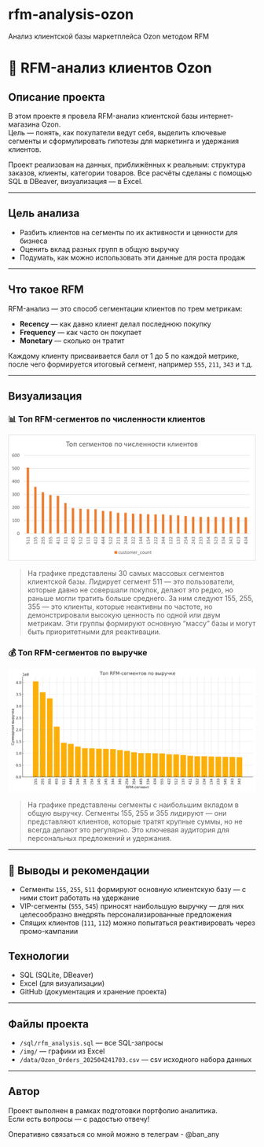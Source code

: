 # rfm-analysis-ozon
Анализ клиентской базы маркетплейса Ozon методом RFM
# 🛒 RFM-анализ клиентов Ozon

## Описание проекта

В этом проекте я провела RFM-анализ клиентской базы интернет-магазина Ozon.  
Цель — понять, как покупатели ведут себя, выделить ключевые сегменты и сформулировать гипотезы для маркетинга и удержания клиентов.

Проект реализован на данных, приближённых к реальным: структура заказов, клиенты, категории товаров. Все расчёты сделаны с помощью SQL в DBeaver, визуализация — в Excel.

---

## Цель анализа

- Разбить клиентов на сегменты по их активности и ценности для бизнеса
- Оценить вклад разных групп в общую выручку
- Подумать, как можно использовать эти данные для роста продаж

---

## Что такое RFM

RFM-анализ — это способ сегментации клиентов по трем метрикам:
- **Recency** — как давно клиент делал последнюю покупку
- **Frequency** — как часто он покупает
- **Monetary** — сколько он тратит

Каждому клиенту присваивается балл от 1 до 5 по каждой метрике, после чего формируется итоговый сегмент, например `555`, `211`, `343` и т.д.

---


## Визуализация

### 📊 Топ RFM-сегментов по численности клиентов
![rfm_top_segments](img/Рисунок5.png)

>На графике представлены 30 самых массовых сегментов клиентской базы.
>Лидирует сегмент 511 — это пользователи, которые давно не совершали покупок, делают это редко, но раньше могли тратить больше среднего.
>За ним следуют 155, 255, 355 — это клиенты, которые неактивны по частоте, но демонстрировали высокую ценность по одной или двум метрикам.
>Эти группы формируют основную “массу” базы и могут быть приоритетными для реактивации.

### 💰 Топ RFM-сегментов по выручке
![rfm_revenue](img/rfm_revenue_chart.png)


>На графике представлены сегменты с наибольшим вкладом в общую выручку.
>Сегменты 155, 255 и 355 лидируют — они представляют клиентов, которые тратят крупные суммы, но не всегда делают это регулярно.
>Это ключевая аудитория для персональных предложений и удержания.
---


## 📌 Выводы и рекомендации

- Сегменты `155`, `255`, `511` формируют основную клиентскую базу — с ними стоит работать на удержание
- VIP-сегменты (`555`, `545`) приносят наибольшую выручку — для них целесообразно внедрять персонализированные предложения
- Спящих клиентов (`111`, `112`) можно попытаться реактивировать через промо-кампании


## Технологии

- SQL (SQLite, DBeaver)
- Excel (для визуализации)
- GitHub (документация и хранение проекта)

---

## Файлы проекта

- `/sql/rfm_analysis.sql` — все SQL-запросы
- `/img/` — графики из Excel
- `/data/Ozon_Orders_202504241703.csv` — csv исходного набора данных

---

## Автор

Проект выполнен в рамках подготовки портфолио аналитика.  
Если есть вопросы — с радостью отвечу!

Оперативно связаться со мной можно в телеграм - @ban_any

